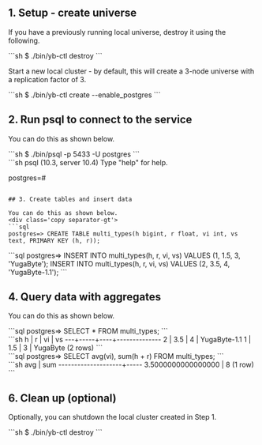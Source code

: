 ## 1. Setup - create universe

If you have a previously running local universe, destroy it using the following.
<div class='copy separator-dollar'>
```sh
$ ./bin/yb-ctl destroy
```
</div>

Start a new local cluster - by default, this will create a 3-node universe with a replication factor of 3. 
<div class='copy separator-dollar'>
```sh
$ ./bin/yb-ctl create --enable_postgres
```
</div>

## 2. Run psql to connect to the service

You can do this as shown below.
<div class='copy separator-dollar'>
```sh
$ ./bin/psql -p 5433 -U postgres
```
</div>
```sh
psql (10.3, server 10.4)
Type "help" for help.

postgres=#
```

## 3. Create tables and insert data

You can do this as shown below.
<div class='copy separator-gt'>
```sql
postgres=> CREATE TABLE multi_types(h bigint, r float, vi int, vs text, PRIMARY KEY (h, r));
```
</div>
<div class='copy separator-gt'>
```sql
postgres=> INSERT INTO multi_types(h, r, vi, vs) VALUES (1, 1.5, 3, 'YugaByte');
INSERT INTO multi_types(h, r, vi, vs) VALUES (2, 3.5, 4, 'YugaByte-1.1');
```
</div>

## 4. Query data with aggregates

You can do this as shown below.
<div class='copy separator-gt'>
```sql
postgres=> SELECT * FROM multi_types;
```
</div>
```sh
h |  r  | vi |      vs      
---+-----+----+--------------
 2 | 3.5 |  4 | YugaByte-1.1
 1 | 1.5 |  3 | YugaByte
(2 rows)
```
<div class='copy separator-gt'>
```sql
postgres=> SELECT avg(vi), sum(h + r) FROM multi_types;
```
</div>
```sh
avg         | sum 
--------------------+-----
 3.5000000000000000 |   8
(1 row)
```

## 6. Clean up (optional)

Optionally, you can shutdown the local cluster created in Step 1.
<div class='copy separator-dollar'>
```sh
$ ./bin/yb-ctl destroy
```
</div>
